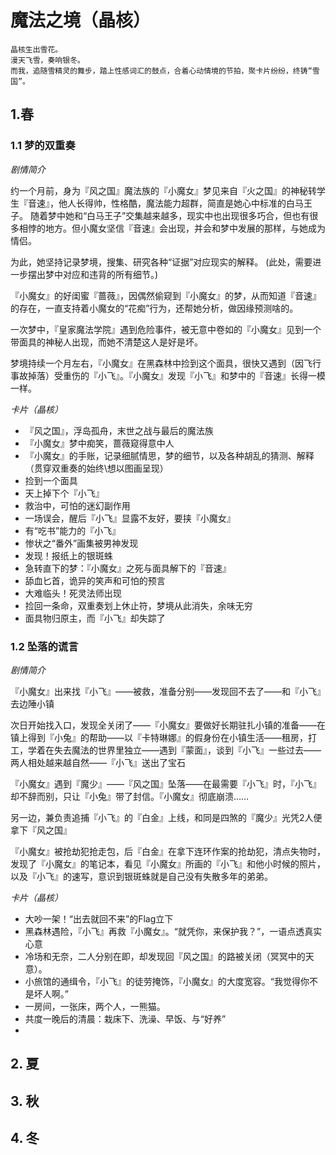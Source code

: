 # 魔法之境（晶核）

```中文
晶核生出雪花。
漫天飞雪，奏响银冬。
而我，追随雪精灵的舞步，踏上性感词汇的鼓点，合着心动情境的节拍，聚卡片纷纷，终铸“雪国”。
```

## 1.春

### 1.1 梦的双重奏

*剧情简介*

约一个月前，身为『风之国』魔法族的『小魔女』梦见来自『火之国』的神秘转学生『音速』，他人长得帅，性格酷，魔法能力超群，简直是她心中标准的白马王子。
随着梦中她和“白马王子”交集越来越多，现实中也出现很多巧合，但也有很多相悖的地方。但小魔女坚信『音速』会出现，并会和梦中发展的那样，与她成为情侣。

为此，她坚持记录梦境，搜集、研究各种“证据”对应现实的解释。
(此处，需要进一步摆出梦中对应和违背的所有细节。)

『小魔女』的好闺蜜『蔷薇』，因偶然偷窥到『小魔女』的梦，从而知道『音速』的存在，一直支持着小魔女的“花痴”行为，还帮她分析，做因缘预测啥的。

一次梦中，『皇家魔法学院』遇到危险事件，被无意中卷如的『小魔女』见到一个带面具的神秘人出现，而她不清楚这人是好是坏。

梦境持续一个月左右，『小魔女』在黑森林中捡到这个面具，很快又遇到（因飞行事故掉落）受重伤的『小飞』。『小魔女』发现『小飞』和梦中的『音速』长得一模一样。

*卡片（晶核）*

- 『风之国』，浮岛孤舟，末世之战与最后的魔法族
- 『小魔女』梦中痴笑，蔷薇窥得意中人
- 『小魔女』的手账，记录细腻情思，梦的细节，以及各种胡乱的猜测、解释（贯穿双重奏的始终\想以图画呈现）
- 捡到一个面具
- 天上掉下个『小飞』
- 救治中，可怕的迷幻副作用
- 一场误会，醒后『小飞』显露不友好，要挟『小魔女』
- 有“吃书”能力的『小飞』
- 惨状之“番外”画集被男神发现
- 发现！报纸上的银斑蛛
- 急转直下的梦：『小魔女』之死与面具解下的『音速』
- 舔血匕首，诡异的笑声和可怕的预言
- 大难临头！死灵法师出现
- 捡回一条命，双重奏划上休止符，梦境从此消失，余味无穷
- 面具物归原主，而『小飞』却失踪了

### 1.2 坠落的谎言 

*剧情简介*

『小魔女』出来找『小飞』——被救，准备分别——发现回不去了——和『小飞』去边陲小镇

次日开始找入口，发现全关闭了——『小魔女』要做好长期驻扎小镇的准备——在镇上得到『小兔』的帮助——以『卡特琳娜』的假身份在小镇生活——租房，打工，学着在失去魔法的世界里独立——遇到『蒙面』，谈到『小飞』一些过去——两人相处越来越自然——『小飞』送出了宝石

『小魔女』遇到『魔少』——『风之国』坠落——在最需要『小飞』时，『小飞』却不辞而别，只让『小兔』带了封信。『小魔女』彻底崩溃……

另一边，兼负责追捕『小飞』的『白金』上线，和同是四煞的『魔少』光凭2人便拿下『风之国』

『小魔女』被抢劫犯抢走包，后『白金』在拿下连环作案的抢劫犯，清点失物时，发现了『小魔女』的笔记本，看见『小魔女』所画的『小飞』和他小时候的照片，以及『小飞』的速写，意识到银斑蛛就是自己没有失散多年的弟弟。



*卡片（晶核）*

- 大吵一架！“出去就回不来”的Flag立下
- 黑森林遇险，『小飞』再救『小魔女』。“就凭你，来保护我？”，一语点透真实心意
- 冷场和无奈，二人分别在即，却发现回『风之国』的路被关闭（冥冥中的天意）。
- 小旅馆的通缉令，『小飞』的徒劳掩饰，『小魔女』的大度宽容。“我觉得你不是坏人啊。”
- 一房间，一张床，两个人，一熊猫。
- 共度一晚后的清晨：栽床下、洗澡、早饭、与“好养”
- ​

## 2. 夏

## 3. 秋

## 4. 冬

